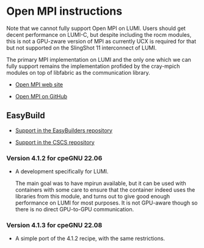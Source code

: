 # Open MPI instructions

Note that we cannot fully support Open MPI on LUMI. Users should get
decent performance on LUMI-C, but despite including the rocm modules,
this is not a GPU-zware version of MPI as currently UCX is required
for that but not supported on the SlingShot 11 interconnect of
LUMI.

The primary MPI implementation on LUMI and the only one which we can
fully support remains the implementation profided by the cray-mpich
modules on top of libfabric as the communication library.

  * [Open MPI web site](https://www.open-mpi.org/)

  * [Open MPI on GitHub](https://github.com/open-mpi/ompi)
  
## EasyBuild

  * [Support in the EasyBuilders repository](https://github.com/easybuilders/easybuild-easyconfigs/tree/develop/easybuild/easyconfigs/o/OpenMPI)
  
  * [Support in the CSCS repository](https://github.com/eth-cscs/production/tree/master/easybuild/easyconfigs/o/OpenMPI)
  

### Version 4.1.2 for cpeGNU 22.06

  * A development specifically for LUMI.
  
    The main goal was to have mpirun available, but it can be used
    with containers with some care to ensure that the container indeed
    uses the libraries from this module, and turns out to give good
    enough performance on LUMI for most purposes. It is not GPU-aware 
    though so there is no direct GPU-to-GPU communication.
    

### Version 4.1.3 for cpeGNU 22.08

  * A simple port of the 4.1.2 recipe, with the same restrictions.

